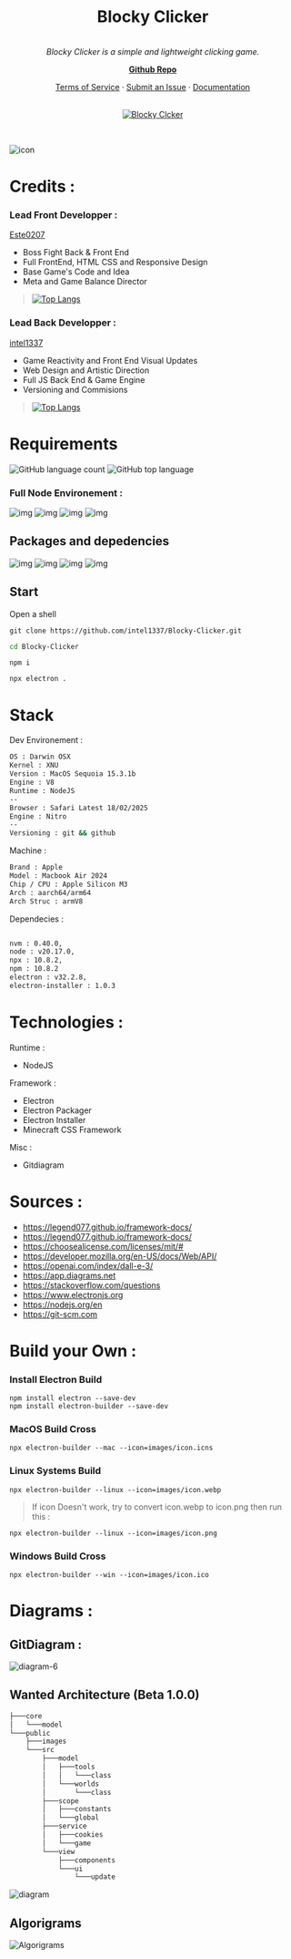 <h1 align="center">Blocky Clicker</h1>

<p align="center">


  <br>
  <em>Blocky Clicker is a simple and lightweight clicking game.
    </em>
  <br>
</p>

<p align="center">
  <a href="https://github.com/intel1337/Blocky-Clicker/"><strong>Github Repo</strong></a>
  <br>
</p>

<p align="center">
  <a href="LICENSE">Terms of Service</a>
  ·
  <a href="https://github.com/intel1337/Blocky-Clicker/issues">Submit an Issue</a>
  ·
  <a href="https://github.com/intel1337/Blocky-Clicker/wiki">Documentation</a>
  <br>
  <br>
</p>

<p align="center">
  <a href="https://github.com/intel1337/Blocky-Clicker/releases">
    <img src="https://img.shields.io/badge/Get-BlockyClicker.-brown" alt="Blocky Clcker" />
    
  </a>&nbsp;
</p>

![icon](https://github.com/user-attachments/assets/e8cd6153-77d7-4aea-9910-6e098bf1982a)

# Credits :

### Lead Front Developper : 
[Este0207](https://github.com/este0207)

- Boss Fight Back & Front End
- Full FrontEnd, HTML CSS and Responsive Design
- Base Game's Code and Idea
- Meta and Game Balance Director
> [![Top Langs](https://github-readme-stats.vercel.app/api/top-langs/?username=este0207&layout=donut)](https://github.com/anuraghazra/github-readme-stats)

  

### Lead Back Developper :
[intel1337](https://github.com/intel1337)

- Game Reactivity and Front End Visual Updates
- Web Design and Artistic Direction
- Full JS Back End & Game Engine
- Versioning and Commisions
> [![Top Langs](https://github-readme-stats.vercel.app/api/top-langs/?username=intel1337&layout=donut)](https://github.com/anuraghazra/github-readme-stats)





# Requirements
![GitHub language count](https://img.shields.io/github/languages/count/intel1337/Blocky-Clicker)
![GitHub top language](https://img.shields.io/github/languages/top/intel1337/Blocky-Clicker)
### Full Node Environement :
![img](https://img.shields.io/badge/Package:-npx-green)
![img](https://img.shields.io/badge/Runtime:-node-green)
![img](https://img.shields.io/badge/Version:-nvm-green)
![img](https://img.shields.io/badge/PackageManager:-npm-green)




## Packages and depedencies
![img](https://img.shields.io/badge/Framework:-Electron-blue)
![img](https://img.shields.io/badge/Electron:-Packager-blue)
![img](https://img.shields.io/badge/Electron:-Forge-blue)
![img](https://img.shields.io/badge/Electron:-Installer-blue)

## Start
Open a shell 

```git
git clone https://github.com/intel1337/Blocky-Clicker.git
```
```bash
cd Blocky-Clicker
```

```node
npm i
```

```node
npx electron .
```

# Stack

Dev Environement :
```bash
OS : Darwin OSX
Kernel : XNU
Version : MacOS Sequoia 15.3.1b
Engine : V8
Runtime : NodeJS
--
Browser : Safari Latest 18/02/2025
Engine : Nitro
--
Versioning : git && github
```
Machine :
```bash
Brand : Apple
Model : Macbook Air 2024
Chip / CPU : Apple Silicon M3
Arch : aarch64/arm64
Arch Struc : armV8
```
Dependecies :
```bash

nvm : 0.40.0,
node : v20.17.0,
npx : 10.8.2,
npm : 10.8.2
electron : v32.2.8,
electron-installer : 1.0.3
```
# Technologies :
Runtime :
- NodeJS
  
Framework :
- Electron
- Electron Packager
- Electron Installer
- Minecraft CSS Framework

Misc : 
- Gitdiagram


# Sources :
- https://legend077.github.io/framework-docs/
- https://legend077.github.io/framework-docs/
- https://choosealicense.com/licenses/mit/#
- https://developer.mozilla.org/en-US/docs/Web/API/
- https://openai.com/index/dall-e-3/
- https://app.diagrams.net
- https://stackoverflow.com/questions
- https://www.electronjs.org
- https://nodejs.org/en
- https://git-scm.com

# Build your Own :
### Install Electron Build

```node
npm install electron --save-dev
npm install electron-builder --save-dev
```
### MacOS Build Cross
```node
npx electron-builder --mac --icon=images/icon.icns
```
### Linux Systems Build
```node
npx electron-builder --linux --icon=images/icon.webp
```
> If icon Doesn't work, try to convert icon.webp to icon.png then run this :
```node
npx electron-builder --linux --icon=images/icon.png
```
### Windows Build Cross
```node
npx electron-builder --win --icon=images/icon.ico
```



# Diagrams :

## GitDiagram :

![diagram-6](https://github.com/user-attachments/assets/ab39e96d-36be-4892-ab6e-1def8f788b95)

## Wanted Architecture (Beta 1.0.0)
```bash
├───core
│   └───model
└───public
    ├───images
    └───src
        ├───model
        │   ├───tools
        │   │   └───class
        │   └───worlds
        │       └───class
        ├───scope
        │   ├───constants
        │   └───global
        ├───service
        │   ├───cookies
        │   └───game
        └───view
            ├───components
            └───ui
                └───update
```
![diagram](https://github.com/user-attachments/assets/9ceb2534-cf0d-4707-850a-1c17200b6e31)


## Algorigrams
![Algorigrams](https://github.com/intel1337/Blocky-Clicker/wiki)









